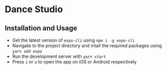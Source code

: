 # Dance Studio

## Installation and Usage

- Get the latest version of `expo-cli` using `npm i -g expo-cli`
- Navigate to the project directory and intall the required packages using `yarn add expo`
- Run the development server with `yarn start`
- Press `i` or `a` to open the app on iOS or Android respectively